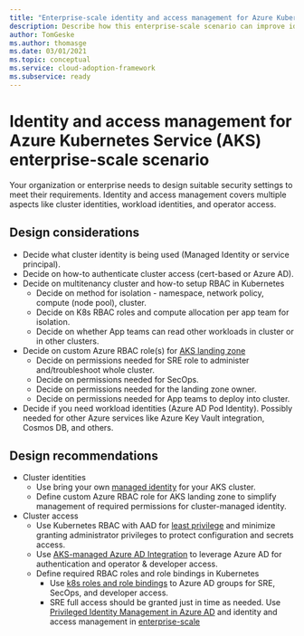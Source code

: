 ```yaml
---
title: "Enterprise-scale identity and access management for Azure Kubernetes Service"
description: Describe how this enterprise-scale scenario can improve identity and access management of Azure Kubernetes Service
author: TomGeske
ms.author: thomasge
ms.date: 03/01/2021
ms.topic: conceptual
ms.service: cloud-adoption-framework
ms.subservice: ready
---
```


# Identity and access management for Azure Kubernetes Service (AKS) enterprise-scale scenario

Your organization or enterprise needs to design suitable security settings to meet their requirements. Identity and access management covers multiple aspects like cluster identities, workload identities, and operator access.

## Design considerations

* Decide what cluster identity is being used (Managed Identity or service principal).
* Decide on how-to authenticate cluster access (cert-based or Azure AD).
* Decide on multitenancy cluster and how-to setup RBAC in Kubernetes
  * Decide on method for isolation - namespace, network policy, compute (node pool), cluster.
  * Decide on K8s RBAC roles and compute allocation per app team for isolation.
  * Decide on whether App teams can read other workloads in cluster or in other clusters.
* Decide on custom Azure RBAC role(s) for [AKS landing zone](https://docs.microsoft.com/azure/cloud-adoption-framework/ready/enterprise-scale/identity-and-access-management)
  * Decide on permissions needed for SRE role to administer and/troubleshoot whole cluster.
  * Decide on permissions needed for SecOps.
  * Decide on permissions needed for the landing zone owner.
  * Decide on permissions needed for App teams to deploy into cluster.
* Decide if you need workload identities (Azure AD Pod Identity). Possibly needed for other Azure services like Azure Key Vault integration, Cosmos DB, and others.

## Design recommendations

* Cluster identities
  * Use bring your own [managed identity](https://aka.ms/aks/mi) for your AKS cluster.
  * Define custom Azure RBAC role for AKS landing zone to simplify management of required permissions for cluster-managed identity.
* Cluster access
  * Use Kubernetes RBAC with AAD for [least privilege](https://docs.microsoft.com/azure/aks/azure-ad-rbac) and minimize granting administrator privileges to protect configuration and secrets access.
  * Use [AKS-managed Azure AD Integration](https://aka.ms/aks/managed-aad) to leverage Azure AD for authentication and operator & developer access.
  *	Define required RBAC roles and role bindings in Kubernetes
    * Use [k8s roles and role bindings](https://docs.microsoft.com/azure/aks/concepts-identity#kubernetes-role-based-access-control-rbac) to Azure AD groups for SRE, SecOps, and developer access.
    * SRE full access should be granted just in time as needed. Use [Privileged Identity Management in Azure AD](https://docs.microsoft.com/azure/active-directory/privileged-identity-management/pim-configure) and identity and access management in [enterprise-scale](https://docs.microsoft.com/azure/cloud-adoption-framework/ready/enterprise-scale/identity-and-access-management)
